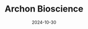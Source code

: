 ---  
layout: startup_page  
title: "Archon Bioscience"  
id: "archon.bio"  
permalink: "/archonbiosciencearchon.bio10302024/"  
website: "https://www.archon.bio/"  
funding_round: "Seed"  
funding_amount: "$20M"  
investors: "Madrona Ventures, DUMAC Inc., Sahsen Ventures, WRF Capital, Pack Ventures, Alexandria Venture Investments, Cornucopian Capital"  
about: "Archon Bioscience is a biotech startup developing novel biomolecules using AI. Its core technology involves creating protein \"cages\" that enhance the effectiveness of antibody treatments, addressing limitations in current drug development. This innovative approach aims to significantly improve the binding and efficacy of antibody-based therapies."  
markets: "Biotech, AI, Drug Development"  
hq: "Seattle, Washington, United States"  
founded_year: "2023"  
linkedin: "https://www.linkedin.com/company/archonbio"  
twitter: ""  
instagram: ""  
facebook: ""  
crunchbase: "https://www.crunchbase.com/organization/archon-biosciences"  
pitchbook: "https://pitchbook.com/profiles/company/606448-99"  

date_display: "30-Oct-2024"  
date: "2024-10-30"

# SEO Optimization  
meta_title: "Archon Bioscience - Seed Funding ($20M)"  
meta_description: "Archon Bioscience, Archon Bioscience is a biotech startup developing novel biomolecules using AI. Its core technology involves creating protein \"cages\" that enhance th..."  
meta_keywords: "Archon Bioscience, Biotech, AI, Drug Development, Seed funding"  
canonical_url: "https://startup.projectstartups.com/archonbiosciencearchon.bio10302024/"  
---